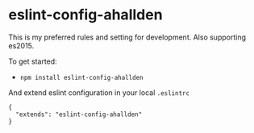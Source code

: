 # eslint-config-ahallden

This is my preferred rules and setting for development. Also supporting es2015.

To get started:
- `npm install eslint-config-ahallden`

And extend eslint configuration in your local `.eslintrc`

```
{
  "extends": "eslint-config-ahallden"
}
```

